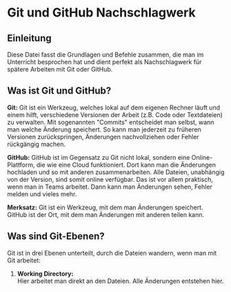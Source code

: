 # Git und GitHub Nachschlagwerk

## Einleitung
Diese Datei fasst die Grundlagen und Befehle zusammen, die man im Unterricht besprochen hat und dient perfekt als Nachschlagwerk für spätere Arbeiten mit Git oder GitHub.

## Was ist Git und GitHub?

**Git:**
Git ist ein Werkzeug, welches lokal auf dem eigenen Rechner läuft und einem hilft, verschiedene Versionen der Arbeit (z.B. Code oder Textdateien) zu verwalten. Mit sogenannten "Commits" entscheidet man selbst, wann man welche Änderung speichert. So kann man jederzeit zu früheren Versionen zurückspringen, Änderungen nachvollziehen oder Fehler rückgängig machen.

**GitHub:**
GitHub ist im Gegensatz zu Git nicht lokal, sondern eine Online-Plattform, die wie eine Cloud funktioniert. Dort kann man die Änderungen hochladen und so mit anderen zusammenarbeiten. Alle Dateien, unabhängig von der Version, sind somit online verfügbar. Das ist vor allem praktisch, wenn man in Teams arbeitet. Dann kann man Änderungen sehen, Fehler melden und vieles mehr.

**Merksatz:**
Git ist ein Werkzeug, mit dem man Änderungen speichert.  
GitHub ist der Ort, mit dem man Änderungen mit anderen teilen kann.

## Was sind Git-Ebenen?

Git ist in drei Ebenen unterteilt, durch die Dateien wandern, wenn man mit Git arbeitet:

1. **Working Directory:**  
   Hier arbeitet man direkt an den Dateien. Alle Änderungen entstehen hier.

